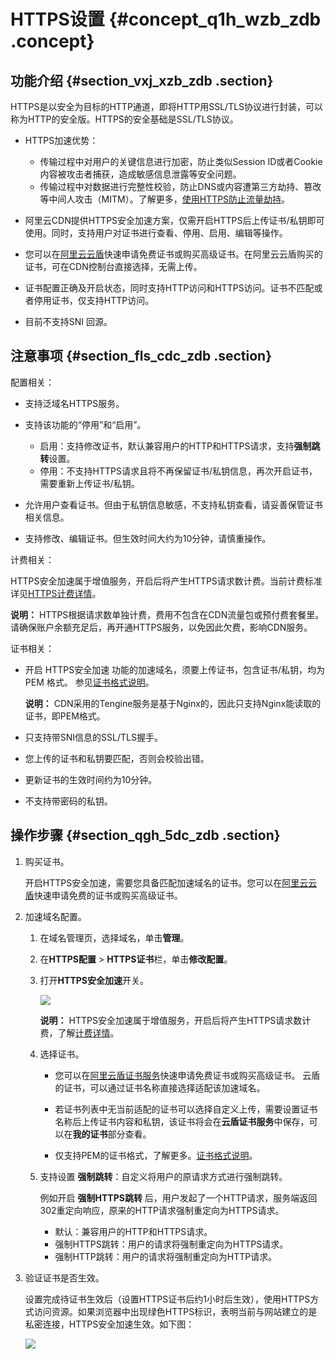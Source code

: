 # HTTPS设置 {#concept_q1h_wzb_zdb .concept}

## 功能介绍 {#section_vxj_xzb_zdb .section}

HTTPS是以安全为目标的HTTP通道，即将HTTP用SSL/TLS协议进行封装，可以称为HTTP的安全版。HTTPS的安全基础是SSL/TLS协议。

-   HTTPS加速优势：
    -   传输过程中对用户的关键信息进行加密，防止类似Session ID或者Cookie内容被攻击者捕获，造成敏感信息泄露等安全问题。
    -   传输过程中对数据进行完整性校验，防止DNS或内容遭第三方劫持、篡改等中间人攻击（MITM）。了解更多，[使用HTTPS防止流量劫持](http://yq.aliyun.com/articles/2666)。
-   阿里云CDN提供HTTPS安全加速方案，仅需开启HTTPS后上传证书/私钥即可使用。同时，支持用户对证书进行查看、停用、启用、编辑等操作。

-   您可以在[阿里云云盾](https://yundun.console.aliyun.com/?spm=5176.8232292.0.0.6ae69859iVmFyo&p=cas#/cas/home)快速申请免费证书或购买高级证书。在阿里云云盾购买的证书，可在CDN控制台直接选择，无需上传。

-   证书配置正确及开启状态，同时支持HTTP访问和HTTPS访问。证书不匹配或者停用证书，仅支持HTTP访问。

-   目前不支持SNI 回源。

## 注意事项 {#section_fls_cdc_zdb .section}

配置相关：

-   支持泛域名HTTPS服务。

-   支持该功能的“停用”和“启用”。

    -   启用：支持修改证书，默认兼容用户的HTTP和HTTPS请求，支持**强制跳转**设置。
    -   停用：不支持HTTPS请求且将不再保留证书/私钥信息，再次开启证书，需要重新上传证书/私钥。
-   允许用户查看证书。但由于私钥信息敏感，不支持私钥查看，请妥善保管证书相关信息。

-   支持修改、编辑证书。但生效时间大约为10分钟，请慎重操作。


计费相关：

HTTPS安全加速属于增值服务，开启后将产生HTTPS请求数计费。当前计费标准详见[HTTPS计费详情](https://www.aliyun.com/price/product#/dcdn/detail)。

**说明：** HTTPS根据请求数单独计费，费用不包含在CDN流量包或预付费套餐里。请确保账户余额充足后，再开通HTTPS服务，以免因此欠费，影响CDN服务。

证书相关：

-   开启 HTTPS安全加速 功能的加速域名，须要上传证书，包含证书/私钥，均为 PEM 格式。 参见[证书格式说明](https://www.alibabacloud.com/help/doc-detail/65102.htm)。

    **说明：** CDN采用的Tengine服务是基于Nginx的，因此只支持Nginx能读取的证书，即PEM格式。

-   只支持带SNI信息的SSL/TLS握手。
-   您上传的证书和私钥要匹配，否则会校验出错。
-   更新证书的生效时间约为10分钟。
-   不支持带密码的私钥。

## 操作步骤 {#section_qgh_5dc_zdb .section}

1.  购买证书。

    开启HTTPS安全加速，需要您具备匹配加速域名的证书。您可以在[阿里云云盾](https://yundun.console.aliyun.com/?spm=5176.8232292.0.0.6ae69859iVmFyo&p=cas#/cas/home)快速申请免费的证书或购买高级证书。

2.  加速域名配置。
    1.  在域名管理页，选择域名，单击**管理**。
    2.  在**HTTPS配置** \> **HTTPS证书**栏，单击**修改配置**。
    3.  打开**HTTPS安全加速**开关。

        ![](http://static-aliyun-doc.oss-cn-hangzhou.aliyuncs.com/assets/img/13469/15586708254540_zh-CN.png)

        **说明：** HTTPS安全加速属于增值服务，开启后将产生HTTPS请求数计费，了解[计费详情](https://cn.aliyun.com/price/product#/dcdn/detail)。

    4.  选择证书。
        -   您可以在[阿里云盾证书服务](https://yundun.console.aliyun.com/?p=cas#/cas/home)快速申请免费证书或购买高级证书。 云盾的证书，可以通过证书名称直接选择适配该加速域名。

        -   若证书列表中无当前适配的证书可以选择自定义上传，需要设置证书名称后上传证书内容和私钥，该证书将会在**云盾证书服务**中保存，可以在**我的证书**部分查看。

        -   仅支持PEM的证书格式，了解更多。[证书格式说明](intl.zh-CN/用户指南/HTTPS设置/证书格式说明.md#)。
    5.  支持设置 **强制跳转**：自定义将用户的原请求方式进行强制跳转。

        例如开启 **强制HTTPS跳转** 后，用户发起了一个HTTP请求，服务端返回302重定向响应，原来的HTTP请求强制重定向为HTTPS请求。

        -   默认：兼容用户的HTTP和HTTPS请求。
        -   强制HTTPS跳转：用户的请求将强制重定向为HTTPS请求。
        -   强制HTTP跳转：用户的请求将强制重定向为HTTP请求。
3.  验证证书是否生效。

    设置完成待证书生效后（设置HTTPS证书后约1小时后生效），使用HTTPS方式访问资源。如果浏览器中出现绿色HTTPS标识，表明当前与网站建立的是私密连接，HTTPS安全加速生效。如下图：

    ![](http://static-aliyun-doc.oss-cn-hangzhou.aliyuncs.com/assets/img/13469/155867082544183_zh-CN.png)


